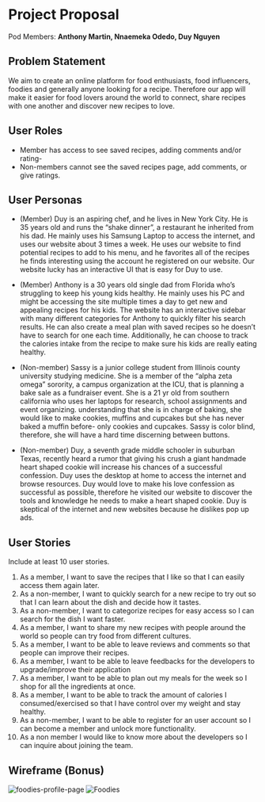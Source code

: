 # Project Proposal

Pod Members: **Anthony Martin, Nnaemeka Odedo, Duy Nguyen**

## Problem Statement

We aim to create an online platform for food enthusiasts, food influencers, foodies and generally anyone looking for a recipe. Therefore our app will make it easier for food lovers around the world to connect, share recipes with one another and discover new recipes to love.

## User Roles

- Member has access to see saved recipes, adding comments and/or rating-
- Non-members cannot see the saved recipes page, add comments, or give ratings.


## User Personas

- (Member) Duy is an aspiring chef, and he lives in New York City. He is 35 years old and runs the “shake dinner”, a restaurant he inherited from his dad. He mainly uses his Samsung Laptop to access the internet, and uses our website about 3 times a week. He uses our website to find potential recipes to add to his menu, and he favorites all of the recipes he finds interesting using the account he registered on our website. Our website lucky has an interactive UI that is easy for Duy to use.

- (Member) Anthony is a 30 years old single dad from Florida who’s struggling to keep his young kids healthy. He mainly uses his PC and might be accessing the site multiple times a day to get new and appealing recipes for his kids. The website has an interactive sidebar with many different categories for Anthony to quickly filter his search results. He can also create a meal plan with saved recipes so he doesn’t have  to search for one each time. Additionally, he can choose to track the calories intake from the recipe to make sure his kids are really eating healthy. 

- (Non-member) Sassy is a junior college student from Illinois county university studying medicine. She is a member of the “alpha zeta omega” sorority, a campus organization at the ICU, that is planning a bake sale as a fundraiser event. She is a 21 yr old from southern california who uses her laptops for research, school assignments and event organizing. understanding that she is in charge of baking, she would like to make cookies, muffins and cupcakes but she has never baked a muffin before- only cookies and cupcakes. Sassy is color blind, therefore, she will have a hard time discerning between buttons.

- (Non-member) Duy, a seventh grade middle schooler in suburban Texas, recently heard a rumor that giving his crush a giant handmade heart shaped cookie will increase his chances of a successful confession. Duy uses the desktop at home to access the internet and browse resources. Duy would love to make his love confession as successful as possible, therefore he visited our website to discover the tools and knowledge he needs to make a heart shaped cookie. Duy is skeptical of the internet and new websites because he dislikes pop up ads.


## User Stories

Include at least 10 user stories.

1. As a member, I want to save the recipes that I like so that I can easily access them again later. 
2. As a non-member, I want to quickly search for a new recipe to try out so that I can learn about the dish and decide how it tastes. 
3. As a non-member, I want to categorize recipes for easy access so I can search for the dish I want faster.
4. As a member, I want to share my new recipes with people around the world so people can try food from different cultures.
5. As a member, I want to be able to leave reviews and comments so that people can improve their recipes.
6. As a member, I want to be able to leave feedbacks for the developers to upgrade/improve their application
7. As a member, I want to be able to plan out my meals for the week so I shop for all the ingredients at once. 
8. As a member, I want to be able to track the amount of calories I consumed/exercised so that I have control over my weight and stay healthy.
9. As a non-member, I want to be able to register for an user account so I can become a member and unlock more functionality.
10. As a non member I would like to know more about the developers so I can inquire about joining the team.


## Wireframe (Bonus)
![foodies-profile-page](https://user-images.githubusercontent.com/96898896/178374020-06057d52-0671-47e5-939a-73b3b76d4ddb.jpg)
![Foodies](https://user-images.githubusercontent.com/96898896/178374021-d89db168-1b85-4293-b437-4836069df83b.jpg)

